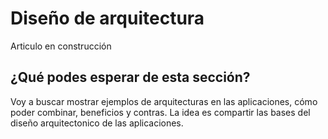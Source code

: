 # Diseño de arquitectura

Articulo en construcción

## ¿Qué podes esperar de esta sección?

Voy a buscar mostrar ejemplos de arquitecturas en las aplicaciones, cómo poder combinar, beneficios y contras. La idea es compartir las bases del diseño arquitectonico de las aplicaciones.